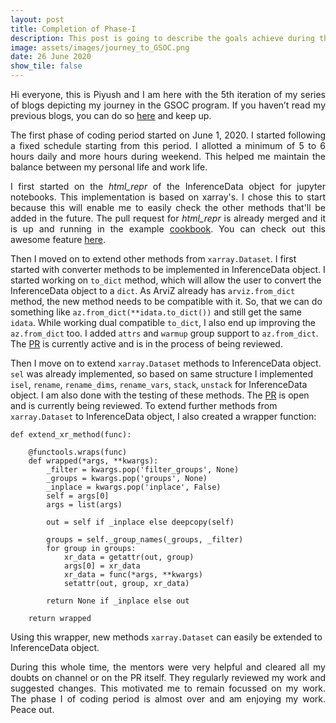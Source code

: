 ```yaml
---
layout: post
title: Completion of Phase-I
description: This post is going to describe the goals achieve during the first phase of my project.
image: assets/images/journey_to_GSOC.png
date: 26 June 2020
show_tile: false
---
```


<p align = "justify">Hi everyone, this is Piyush and I am here with the 5th iteration of my series of blogs depicting my journey in the GSOC program. If you haven’t read my previous blogs, you can do so <a href="/../gsoc.html">here</a> and keep up.</p>

<p align = "justify">The first phase of coding period started on June 1, 2020. I started following a fixed schedule starting from this period. I allotted a minimum of 5 to 6 hours daily and more hours during weekend. This helped me maintain the balance between my personal life and work life.</p>

<p align = "justify">I first started on the <i>html_repr</i> of the InferenceData object for jupyter notebooks. This implementation is based on xarray's. I chose this to start because this will enable me to easily check the other methods that'll be added in the future. The pull request for <i>html_repr</i> is already merged and it is up and running in the example <a href="https://arviz-devs.github.io/arviz/notebooks/InferenceDataCookbook.html#">cookbook</a>. You can check out this awesome feature <a href="https://github.com/arviz-devs/arviz/pull/1217">here</a>.</p>

Then I moved on to extend other methods from `xarray.Dataset`. I first started with converter methods to be implemented in InferenceData object. I started working on `to_dict` method, which will allow the user to convert the InferenceData object to a `dict`. As ArviZ already has `arviz.from_dict` method, the new method needs to be compatible with it. So, that we can do something like `az.from_dict(**idata.to_dict())` and still get the same `idata`. While working dual compatible `to_dict`, I also end up improving the `az.from_dict` too. I added `attrs` and `warmup` group support to `az.from_dict`. The [PR](https://github.com/arviz-devs/arviz/pull/1223) is currently active and is in the process of being reviewed.

Then I move on to extend `xarray.Dataset` methods to InferenceData object. `sel` was already implemented, so based on same structure I implemented `isel`, `rename`, `rename_dims`, `rename_vars`, `stack`, `unstack` for InferenceData object. I am also done with the testing of these methods. The [PR](https://github.com/arviz-devs/arviz/pull/1254) is open and is currently being reviewed. To extend further methods from `xarray.Dataset` to InferenceData object, I also created a wrapper function:
```
def extend_xr_method(func):

    @functools.wraps(func)
    def wrapped(*args, **kwargs):
        _filter = kwargs.pop('filter_groups', None)
        _groups = kwargs.pop('groups', None)
        _inplace = kwargs.pop('inplace', False)
        self = args[0]
        args = list(args)

        out = self if _inplace else deepcopy(self)

        groups = self._group_names(_groups, _filter)
        for group in groups:
            xr_data = getattr(out, group)
            args[0] = xr_data
            xr_data = func(*args, **kwargs)
            setattr(out, group, xr_data)

        return None if _inplace else out

    return wrapped
```
Using this wrapper, new methods `xarray.Dataset` can easily be extended to InferenceData object.

<p align = "justify">During this whole time, the mentors were very helpful and cleared all my doubts on channel or on the PR itself. They regularly reviewed my work and suggested changes. This motivated me to remain focussed on my work. The phase I of coding period is almost over and am enjoying my work. Peace out.</p>